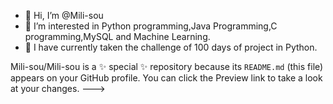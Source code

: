   - 👋 Hi, I’m @Mili-sou
  - 👀 I’m interested in Python programming,Java Programming,C programming,MySQL and Machine Learning.
  - 🌱 I have currently taken the challenge of 100 days of project in Python.



Mili-sou/Mili-sou is a ✨ special ✨ repository because its `README.md` (this file) appears on your GitHub profile.
You can click the Preview link to take a look at your changes.
--->
